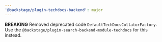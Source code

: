 ```yaml
---
'@backstage/plugin-techdocs-backend': major
---
```


**BREAKING** Removed deprecated code `DefaultTechDocsCollatorFactory`. Use the `@backstage/plugin-search-backend-module-techdocs` for this instead.
